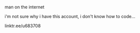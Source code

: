 man on the internet

i'm not sure why i have this account, i don't know how to code...

linktr.ee/u683708
